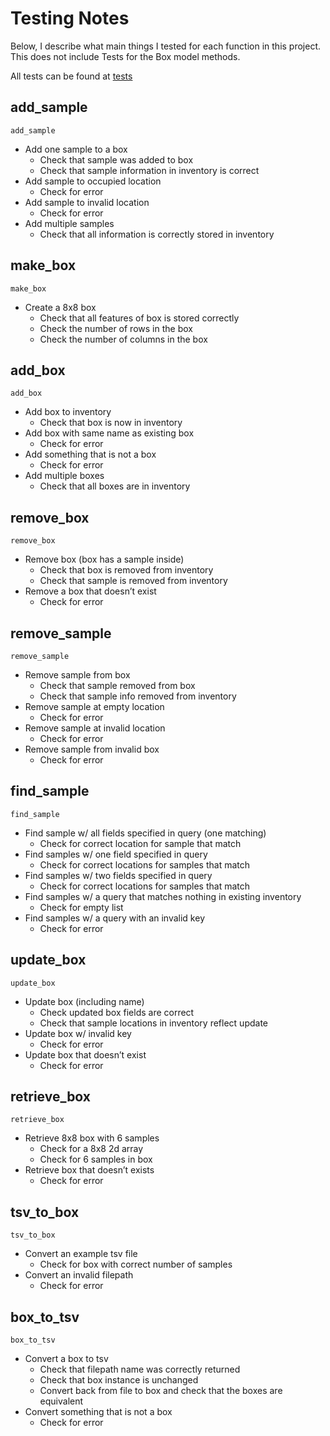 # Testing Notes 
Below, I describe what main things I tested for each function in this project. This does not include Tests for the Box model methods. 

All tests can be found at [tests](tests)

## add_sample
`add_sample`
- Add one sample to a box 
  - Check that sample was added to box
  - Check that sample information in inventory is correct
- Add sample to occupied location
  - Check for error 
- Add sample to invalid location
  - Check for error
- Add multiple samples
  - Check that all information is correctly stored in inventory 

## make_box
`make_box`
- Create a 8x8 box 
  - Check that all features of box is stored correctly 
  - Check the number of rows in the box
  - Check the number of columns in the box 

## add_box
`add_box`
- Add box to inventory 
  - Check that box is now in inventory 
- Add box with same name as existing box 
  - Check for error 
- Add something that is not a box 
  - Check for error
- Add multiple boxes 
  - Check that all boxes are in inventory 

## remove_box
`remove_box`
- Remove box (box has a sample inside)
  - Check that box is removed from inventory 
  - Check that sample is removed from inventory 
- Remove a box that doesn’t exist 
  - Check for error 

## remove_sample
`remove_sample`
- Remove sample from box 
  - Check that sample removed from box 
  - Check that sample info removed from inventory 
- Remove sample at empty location 
  - Check for error 
- Remove sample at invalid location
  - Check for error 
- Remove sample from invalid box 
  - Check for error

## find_sample
`find_sample`
- Find sample w/ all fields specified in query (one matching)
  - Check for correct location for sample that match
- Find samples w/ one field specified in query 
  - Check for correct locations for samples that match
- Find samples w/ two fields specified in query 
  - Check for correct locations for samples that match
- Find samples w/ a query that matches nothing in existing inventory 
  - Check for empty list 
- Find samples w/ a query with an invalid key
  - Check for error

## update_box
`update_box`
- Update box (including name)
  - Check updated box fields are correct 
  - Check that sample locations in inventory reflect update
- Update box w/ invalid key 
  - Check for error 
- Update box that doesn’t exist
  - Check for error

## retrieve_box
`retrieve_box`
- Retrieve 8x8 box with 6 samples
  - Check for a 8x8 2d array 
  - Check for 6 samples in box 
- Retrieve box that doesn’t exists 
  - Check for error 

## tsv_to_box
`tsv_to_box` 
- Convert an example tsv file
  - Check for box with correct number of samples
- Convert an invalid filepath
  - Check for error

## box_to_tsv
`box_to_tsv`
- Convert a box to tsv 
  - Check that filepath name was correctly returned 
  - Check that box instance is unchanged 
  - Convert back from file to box and check that the boxes are equivalent 
- Convert something that is not a box
  - Check for error
